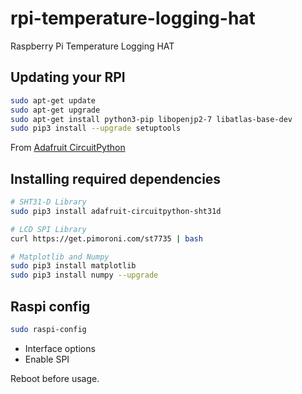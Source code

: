# rpi-temperature-logging-hat
Raspberry Pi Temperature Logging HAT

## Updating your RPI

```bash
sudo apt-get update
sudo apt-get upgrade
sudo apt-get install python3-pip libopenjp2-7 libatlas-base-dev
sudo pip3 install --upgrade setuptools
```
From [Adafruit CircuitPython](https://learn.adafruit.com/circuitpython-on-raspberrypi-linux/installing-circuitpython-on-raspberry-pi)

## Installing required dependencies

```bash
# SHT31-D Library
sudo pip3 install adafruit-circuitpython-sht31d

# LCD SPI Library
curl https://get.pimoroni.com/st7735 | bash

# Matplotlib and Numpy 
sudo pip3 install matplotlib
sudo pip3 install numpy --upgrade
```

## Raspi config

```bash
sudo raspi-config
```

- Interface options
- Enable SPI

Reboot before usage.
